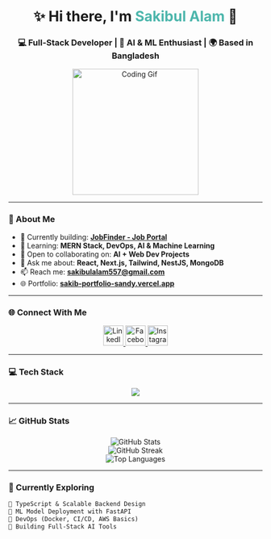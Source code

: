 <h1 align="center">✨ Hi there, I'm <span style="color:#4DB6AC">Sakibul Alam</span> 👋</h1>
<h3 align="center">💻 Full-Stack Developer | 🚀 AI & ML Enthusiast | 🌍 Based in Bangladesh</h3>

<p align="center">
  <img src="https://media1.giphy.com/media/OumCa12QC9CIvBe2c1/giphy.gif" width="250" alt="Coding Gif">
</p>

---

### 🚀 About Me  

- 🔭 Currently building: **[JobFinder - Job Portal](https://github.com/sakibscript/Job_Portal)**  
- 🌱 Learning: **MERN Stack, DevOps, AI & Machine Learning**  
- 🤝 Open to collaborating on: **AI + Web Dev Projects**  
- 💬 Ask me about: **React, Next.js, Tailwind, NestJS, MongoDB**  
- 📫 Reach me: **sakibulalam557@gmail.com**  
- 🌐 Portfolio: **[sakib-portfolio-sandy.vercel.app](https://sakib-portfolio-sandy.vercel.app/)**  

---

### 🌐 Connect With Me  

<p align="center">
  <a href="https://www.linkedin.com/in/sakibul-alam-6ab53b325/" target="_blank">
    <img src="https://skillicons.dev/icons?i=linkedin" height="40" alt="LinkedIn" />
  </a>
  <a href="https://www.facebook.com/sakibul.alam.729040" target="_blank">
    <img src="https://skillicons.dev/icons?i=facebook" height="40" alt="Facebook" />
  </a>
  <a href="https://www.instagram.com/sakib_intekhab/" target="_blank">
    <img src="https://skillicons.dev/icons?i=instagram" height="40" alt="Instagram" />
  </a>
</p>

---

### 💻 Tech Stack  

<p align="center">
  <img src="https://skillicons.dev/icons?i=html,css,js,ts,react,nextjs,nodejs,nestjs,express,mongodb,mysql,python,tailwind,bootstrap,figma,postman,git,github,docker,aws" />
</p>

---

### 📈 GitHub Stats  

<p align="center">
  <img src="https://github-readme-stats.vercel.app/api?username=sakibscript&show_icons=true&theme=tokyonight" alt="GitHub Stats" />
  <br>
  <img src="https://github-readme-streak-stats.herokuapp.com/?user=sakibscript&theme=tokyonight" alt="GitHub Streak" />
  <br>
  <img src="https://github-readme-stats.vercel.app/api/top-langs/?username=sakibscript&layout=compact&theme=tokyonight" alt="Top Languages" />
</p>

---

### 🧠 Currently Exploring  

```txt
🔹 TypeScript & Scalable Backend Design  
🔹 ML Model Deployment with FastAPI  
🔹 DevOps (Docker, CI/CD, AWS Basics)  
🔹 Building Full-Stack AI Tools  
